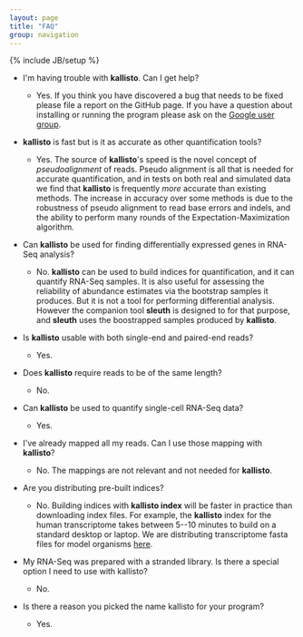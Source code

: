 ```yaml
---
layout: page
title: "FAQ"
group: navigation
---
```


{% include JB/setup %}

- I'm having trouble with __kallisto__. Can I get help?
  - Yes. If you think you have discovered a bug that needs to be fixed please file a report on the GitHub page. If you have a question about installing or running the program please ask on the [Google user group](https://groups.google.com/forum/#!forum/kallisto-sleuth-users).

- __kallisto__ is fast but is it as accurate as other quantification tools? 
  - Yes. The source of  __kallisto__'s speed is the novel concept of _pseudoalignment_ of reads. Pseudo alignment is all that is needed for accurate quantification, and in tests on both real and simulated data we find that __kallisto__ is frequently _more_ accurate than existing methods. The increase in accuracy over some methods is due to the robustness of pseudo alignment to read base errors and indels, and the ability to perform many rounds of the Expectation-Maximization algorithm.

- Can __kallisto__  be used for finding differentially expressed genes in RNA-Seq analysis? 
  - No. __kallisto__ can be used to build indices for quantification, and it can quantify RNA-Seq samples. It is also useful for assessing the reliability of abundance estimates via the bootstrap samples it produces. But it is not a tool for performing differential analysis. However the companion tool __sleuth__ is designed to for that purpose, and __sleuth__  uses the boostrapped samples produced by __kallisto__.

- Is __kallisto__ usable with both single-end and paired-end reads?
  - Yes.

- Does __kallisto__ require reads to be of the same length?
  - No.

- Can __kallisto__ be used to quantify single-cell RNA-Seq data?
  - Yes.

- I've already mapped all my reads. Can I use those mapping with __kallisto__?
  - No. The mappings are not relevant and not needed for __kallisto__. 


- Are you distributing pre-built indices?
  - No. Building indices with __kallisto index__ will be faster in practice than downloading index files. For example, the __kallisto__ index for the human transcriptome takes between 5--10 minutes to build on a standard desktop or laptop. We are distributing transcriptome fasta files for model organisms [here](http://bio.math.berkeley.edu/kallisto/transcriptomes/).

- My RNA-Seq was prepared with a stranded library. Is there a special option I need to use with kallisto?
  - No.

- Is there a reason you picked the name kallisto for your program?
  - Yes.

